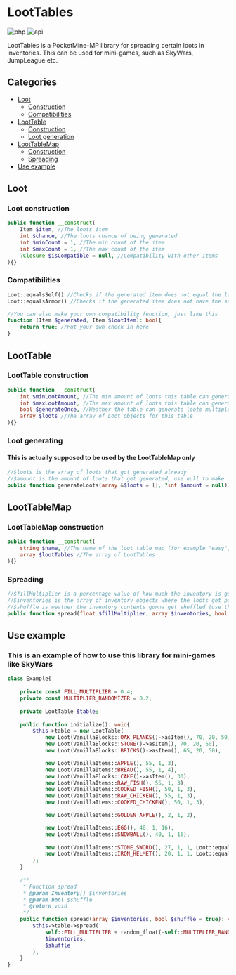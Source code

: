 # LootTables

![php](https://img.shields.io/badge/php-8.1-informational)
![api](https://img.shields.io/badge/pocketmine-5.0-informational)

LootTables is a PocketMine-MP library for spreading certain loots in inventories.
This can be used for mini-games, such as SkyWars, JumpLeague etc.

## Categories
+ [Loot](#loot)
  + [Construction](#loot-construction)
  + [Compatibilities](#compatibilities)
+ [LootTable](#item-registration)
  + [Construction](#loottable-construction)
  + [Loot generation](#loot-generating)
+ [LootTableMap](#functional-item)
  + [Construction](#loottablemap-construction)
  + [Spreading](#spreading)
+ [Use example](#use-example)

## Loot
### Loot construction
```php
public function __construct(
    Item $item, //The loots item
    int $chance, //The loots chance of being generated
    int $minCount = 1, //The min count of the item
    int $maxCount = 1, //The max count of the item
    ?Closure $isCompatible = null, //Compatibility with other items
){}
```
### Compatibilities
```php
Loot::equalsSelf() //Checks if the generated item does not equal the loot item (so the loot can't be generated twice) 
Loot::equalsArmor() //Checks if the generated item does not have the same armor slot as the loot item (so it won't generate multiple armor pieces with the same slot, like chestplates for example)

//You can also make your own compatibility function, just like this
function (Item $generated, Item $lootItem): bool{
    return true; //Put your own check in here
} 
```

## LootTable
### LootTable construction
```php
public function __construct(
    int $minLootAmount, //The min amount of loots this table can generate
    int $maxLootAmount, //The max amount of loots this table can generate
    bool $generateOnce, //Weather the table can generate loots multiple times
    array $loots //The array of Loot objects for this table
){}
```
### Loot generating
#### This is actually supposed to be used by the LootTableMap only
```php
//$loots is the array of loots that got generated already
//$amount is the amount of loots that get generated, use null to make it a random amount between $minLootAmount and $maxLootAmount
public function generateLoots(array &$loots = [], ?int $amount = null): Generator{}
```

## LootTableMap
### LootTableMap construction
```php
public function __construct(
    string $name, //The name of the loot table map (for example "easy", "medium", "hard")
    array $lootTables //The array of LootTables 
){}
```

### Spreading
```php
//$fillMultiplier is a percentage value of how much the inventory is gonna get filled
//$inventories is the array of inventory objects where the loots get put in
//$shuffle is weather the inventory contents gonna get shuffled (use this when you fill the invs for the first time to make the loots look more randomized)
public function spread(float $fillMultiplier, array $inventories, bool $shuffle = false): void{}
```

## Use example
### This is an example of how to use this library for mini-games like SkyWars
```php
class Example{
    
    private const FILL_MULTIPLIER = 0.4;
    private const MULTIPLIER_RANDOMIZER = 0.2;
  
    private LootTable $table;
  
    public function initialize(): void{
        $this->table = new LootTable(
            new Loot(VanillaBlocks::OAK_PLANKS()->asItem(), 70, 20, 50),
            new Loot(VanillaBlocks::STONE()->asItem(), 70, 20, 50),
            new Loot(VanillaBlocks::BRICKS()->asItem(), 65, 20, 50),

            new Loot(VanillaItems::APPLE(), 55, 1, 3),
            new Loot(VanillaItems::BREAD(), 55, 1, 4),
            new Loot(VanillaBlocks::CAKE()->asItem(), 30),
            new Loot(VanillaItems::RAW_FISH(), 55, 1, 3),
            new Loot(VanillaItems::COOKED_FISH(), 50, 1, 3),
            new Loot(VanillaItems::RAW_CHICKEN(), 55, 1, 3),
            new Loot(VanillaItems::COOKED_CHICKEN(), 50, 1, 3),

            new Loot(VanillaItems::GOLDEN_APPLE(), 2, 1, 2),

            new Loot(VanillaItems::EGG(), 40, 1, 16),
            new Loot(VanillaItems::SNOWBALL(), 40, 1, 16),
            
            new Loot(VanillaItems::STONE_SWORD(), 27, 1, 1, Loot::equalsSelf()), //Only one stone sword per "island".
            new Loot(VanillaItems::IRON_HELMET(), 20, 1, 1, Loot::equalsArmor()), //Only one helmet per "island".
        );
    }
  
    /**
     * Function spread
     * @param Inventory[] $inventories
     * @param bool $shuffle
     * @return void
     */
    public function spread(array $inventories, bool $shuffle = true): void{
        $this->table->spread(
            self::FILL_MULTIPLIER + random_float(-self::MULTIPLIER_RANDOMOIZER, self::MULTIPLIER_RANDOMOIZER,
            $inventories,
            $shuffle
        ),
    }
}
```